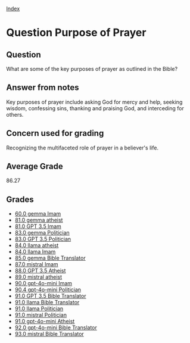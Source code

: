 
[Index](../../index.md)
# Question Purpose of Prayer
## Question
What are some of the key purposes of prayer as outlined in the Bible?

## Answer from notes
Key purposes of prayer include asking God for mercy and help, seeking wisdom, confessing sins, thanking and praising God, and interceding for others.

## Concern used for grading
Recognizing the multifaceted role of prayer in a believer's life.

## Average Grade
86.27

## Grades
 * [60.0 gemma Imam](../answers/gemma_Imam/Purpose_of_Prayer.md)
 * [81.0 gemma atheist](../answers/gemma_atheist/Purpose_of_Prayer.md)
 * [81.0 GPT 3.5 Imam](../answers/GPT_3.5_Imam/Purpose_of_Prayer.md)
 * [83.0 gemma Politician](../answers/gemma_Politician/Purpose_of_Prayer.md)
 * [83.0 GPT 3.5 Politician](../answers/GPT_3.5_Politician/Purpose_of_Prayer.md)
 * [84.0 llama atheist](../answers/llama_atheist/Purpose_of_Prayer.md)
 * [84.0 llama Imam](../answers/llama_Imam/Purpose_of_Prayer.md)
 * [85.0 gemma Bible Translator](../answers/gemma_Bible_Translator/Purpose_of_Prayer.md)
 * [87.0 mistral Imam](../answers/mistral_Imam/Purpose_of_Prayer.md)
 * [88.0 GPT 3.5 Atheist](../answers/GPT_3.5_Atheist/Purpose_of_Prayer.md)
 * [89.0 mistral atheist](../answers/mistral_atheist/Purpose_of_Prayer.md)
 * [90.0 gpt-4o-mini Imam](../answers/gpt-4o-mini_Imam/Purpose_of_Prayer.md)
 * [90.4 gpt-4o-mini Politician](../answers/gpt-4o-mini_Politician/Purpose_of_Prayer.md)
 * [91.0 GPT 3.5 Bible Translator](../answers/GPT_3.5_Bible_Translator/Purpose_of_Prayer.md)
 * [91.0 llama Bible Translator](../answers/llama_Bible_Translator/Purpose_of_Prayer.md)
 * [91.0 llama Politician](../answers/llama_Politician/Purpose_of_Prayer.md)
 * [91.0 mistral Politician](../answers/mistral_Politician/Purpose_of_Prayer.md)
 * [91.0 gpt-4o-mini Atheist](../answers/gpt-4o-mini_Atheist/Purpose_of_Prayer.md)
 * [92.0 gpt-4o-mini Bible Translator](../answers/gpt-4o-mini_Bible_Translator/Purpose_of_Prayer.md)
 * [93.0 mistral Bible Translator](../answers/mistral_Bible_Translator/Purpose_of_Prayer.md)
